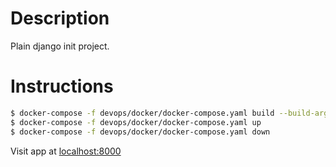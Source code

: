 # Description

Plain django init project.

# Instructions

```bash
$ docker-compose -f devops/docker/docker-compose.yaml build --build-arg USER=1000 --build-arg GROUP=1000
$ docker-compose -f devops/docker/docker-compose.yaml up
$ docker-compose -f devops/docker/docker-compose.yaml down
```

Visit app at [localhost:8000](http://localhost:8000)